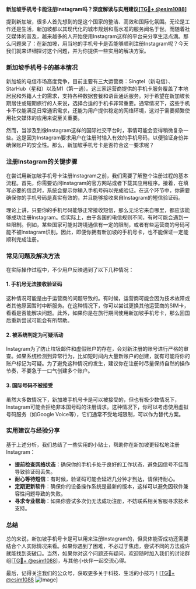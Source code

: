 **新加坡手机号卡能注册Instagram吗？深度解读与实用建议[[TG💪+ @esim1088](https://t.me/s/esim1088)]**

提到新加坡，很多人首先想到的是这个国家的整洁、高效和国际化氛围。无论是工作还是生活，新加坡都以其现代化的城市规划和高水准的服务闻名于世。而随着社交媒体的普及，越来越多的人开始使用Instagram这样的平台来分享生活点滴。那么问题来了：在新加坡，用当地的手机号卡是否能够顺利注册Instagram呢？今天我们就来详细探讨这个问题，并为你提供一些实用的解决方案。

### 新加坡手机号卡的基本情况

新加坡的电信市场高度竞争，目前主要有三大运营商：Singtel（新电信）、StarHub（星和）以及M1（第一通）。这三家运营商提供的手机卡服务覆盖了本地居民和外籍人士的需求，支持各种数据套餐和语音通话服务。对于希望在新加坡长期居住或短期旅行的人来说，选择合适的手机卡非常重要。通常情况下，这些手机卡不仅能满足日常通讯需求，还能为用户提供稳定的网络环境，这对于需要频繁使用社交媒体的应用来说至关重要。

然而，当涉及到像Instagram这样的国际社交平台时，事情可能会变得稍微复杂一些。这是因为Instagram要求用户在注册时输入有效的手机号码，以便验证身份并确保账户的安全性。那么，新加坡手机号卡是否符合这一要求呢？

### 注册Instagram的关键步骤

在尝试用新加坡手机号卡注册Instagram之前，我们需要了解整个注册过程的基本流程。首先，你需要访问Instagram的官方网站或者下载其应用程序。接着，在填写必要的信息时，系统会提示你输入手机号码以完成验证。在这个环节中，你需要确保你的手机号码是真实有效的，并且能够接收来自Instagram的短信验证码。

理论上讲，只要你的手机号码能够正常接收短信，那么无论它来自哪里，都应该能够成功注册Instagram。但实际上，由于各国的电信规则不同，有时可能会遇到一些限制。例如，某些国家可能对跨境通信有一定的限制，或者有些运营商的号码可能不被Instagram识别。因此，即便你拥有新加坡的手机号卡，也不能保证一定能顺利完成注册。

### 常见问题及解决方法

在实际操作过程中，不少用户反映遇到了以下几种情况：

#### 1. 手机号无法接收验证码

这种情况可能是由于运营商的问题导致的。有时候，运营商可能会因为技术故障或者其他原因暂时中断服务。在这种情况下，你可以尝试更换其他运营商的SIM卡，看看是否能解决问题。此外，如果你是在旅行期间使用新加坡手机号卡，那么回国后重新尝试可能会有所帮助。

#### 2. 被系统判定为可疑活动

Instagram为了防止垃圾邮件和虚假账户的存在，会对新注册的账号进行严格的审查。如果系统检测到异常行为，比如短时间内大量新账户的创建，就有可能将你的账户标记为可疑。为了避免这种情况的发生，建议你在注册时尽量保持自然的操作节奏，不要急于一口气创建多个账户。

#### 3. 国际号码不被接受

虽然大多数情况下，新加坡手机号卡是可以被接受的，但也有极少数情况下，Instagram可能会拒绝非本国号码的注册请求。这种情况下，你可以考虑使用虚拟号码服务（如Google Voice等），它们通常不受地域限制，可以作为替代方案。

### 实用建议与经验分享

基于上述分析，我们总结了一些实用的小贴士，帮助你在新加坡更轻松地注册Instagram：

- **提前检查网络状态**：确保你的手机卡处于良好的工作状态，避免因信号不佳而导致验证码丢失。
- **耐心等待短信**：有时候，验证码可能会延迟几分钟才到达，请保持耐心。
- **定期更新软件**：确保你的设备操作系统是最新的版本，这样可以避免因软件兼容性问题导致的失败。
- **寻求专业帮助**：如果你尝试多次仍无法成功注册，不妨联系相关客服寻求技术支持。

### 总结

总的来说，新加坡手机号卡是可以用来注册Instagram的，但具体能否成功还需要结合个人实际情况来看。如果你遇到了困难，不必过于焦虑，尝试不同的方法或许就能找到突破口。当然，如果你对这个问题还有疑问，欢迎随时加入我们的讨论群组[[TG💪+ @esim1088](https://t.me/s/esim1088)]，与其他小伙伴一起交流心得。

最后，记得关注我们的公众号，获取更多关于科技、生活的小技巧！[[TG💪+ @esim1088](https://t.me/s/esim1088) ![Image](https://i.postimg.cc/4NQfJmqS/Snipaste-2025-05-13-00-14-12.png)]